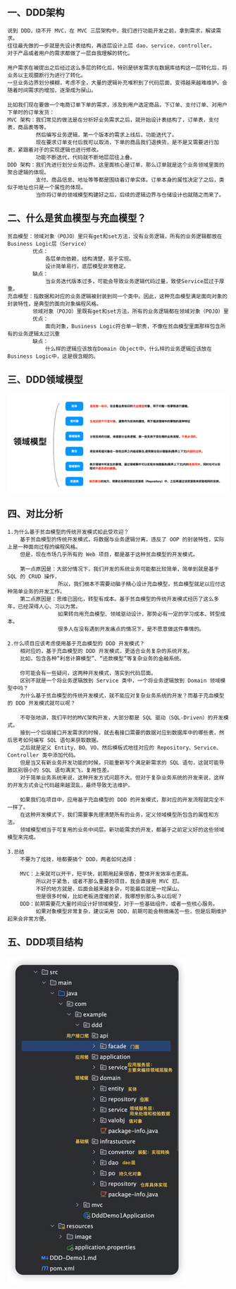 
## 一、DDD架构
    说到 DDD，绕不开 MVC，在 MVC 三层架构中，我们进行功能开发之前，拿到需求，解读需求。  
    往往最先做的一步就是先设计表结构，再逐层设计上层 dao，service，controller。  
    对于产品或者用户的需求都做了一层自我理解的转化。
    
    用户需求在被提出之后经过这么多层的转化后，特别是研发需求在数据库结构这一层转化后，将业务以主观臆断行为进行了转化。  
    一旦业务边界划分模糊，考虑不全，大量的逻辑补充堆积到了代码层面，变得越来越难维护。会随着时间需求的增加，逐渐成为屎山。

    比如我们现在要做一个电商订单下单的需求，涉及到用户选定商品，下订单、支付订单、对用户下单时的订单发货：  
    MVC 架构：我们常见的做法是在分析好业务需求之后，就开始设计表结构了，订单表，支付表，商品表等等。  
             然后编写业务逻辑，第一个版本的需求上线后，功能迭代了。  
             现在要求订单支付后我可以取消，下单的商品我们退换货，是不是又需要进行加表，紧跟着对于的实现逻辑也进行修改。  
             功能不断迭代，代码就不断地层层往上叠。    
    DDD 架构：我们先进行划分业务边界。这里面核心是订单，那么订单就是这个业务领域里面的聚合逻辑的体现。
             支付、商品信息、地址等等都是围绕着订单实体。订单本身的属性决定了之后，类似于地址也只是一个属性的体现。
             当你将订单的领域模型构建好之后，后续的逻辑边界与仓储设计也就随之而来了。

## 二、什么是贫血模型与充血模型？
    贫血模型：领域对象（POJO）里只有get和set方法，没有业务逻辑，所有的业务逻辑都放在Business Logic层（Service）
            优点：
                各层单向依赖，结构清楚，易于实现。
                设计简单易行，底层模型非常稳定。
            缺点：
                当业务迭代版本过多，可能会导致业务逻辑代码过量，致使Service层过于厚重。
    充血模型：指数据和对应的业务逻辑被封装到同一个类中。因此，这种充血模型满足面向对象的封装特性，是典型的面向对象编程风格。
            领域对象（POJO）里既有get和set方法，所有的业务逻辑都在领域对象（POJO）里
            优点：
                面向对象，Business Logic符合单一职责，不像在贫血模型里面那样包含所有的业务逻辑太过沉重
            缺点：
                什么样的逻辑应该放在Domain Object中，什么样的业务逻辑应该放在Business Logic中，这是很含糊的。

## 三、DDD领域模型
#### ![DDD概览](src/main/resources/image/ddd-model.png)

## 四、对比分析
    1.为什么基于贫血模型的传统开发模式如此受欢迎？
        基于贫血模型的传统开发模式，将数据与业务逻辑分离，违反了 OOP 的封装特性，实际上是一种面向过程的编程风格。
        但是，现在市场几乎所有的 Web 项目，都是基于这种贫血模型的开发模式。
        
        第一点原因是：大部分情况下，我们开发的系统业务可能都比较简单，简单到就是基于 SQL 的 CRUD 操作，
                    所以，我们根本不需要动脑子精心设计充血模型，贫血模型就足以应付这种简单业务的开发工作。
        第二点原因是：思维已固化，转型有成本。基于贫血模型的传统开发模式经历了这么多年，已经深得人心、习以为常。
                    如果转向用充血模型、领域驱动设计，那势必有一定的学习成本、转型成本。
                    很多人在没有遇到开发痛点的情况下，是不愿意做这件事情的。

    2.什么项目应该考虑使用基于充血模型的 DDD 开发模式？
        相对应的，基于充血模型的 DDD 开发模式，更适合业务复杂的系统开发。
        比如，包含各种“利息计算模型”、“还款模型”等复杂业务的金融系统。
        
        你可能会有一些疑问，这两种开发模式，落实到代码层面。
        区别不就是一个将业务逻辑放到 Service 类中，一个将业务逻辑放到 Domain 领域模型中吗？
        为什么基于贫血模型的传统开发模式，就不能应对复杂业务系统的开发？而基于充血模型的 DDD 开发模式就可以呢？
        
        不夸张地讲，我们平时的MVC架构开发，大部分都是 SQL 驱动（SQL-Driven）的开发模式。
        接到一个后端接口开发需求的时候，就去看接口需要的数据对应到数据库中的哪些表，然后思考如何编写 SQL 语句来获取数据。
        之后就是定义 Entity、BO、VO，然后模板式地往对应的 Repository、Service、Controller 类中添加代码。
        但是当又有新业务开发功能的时候，只能重新写个满足新需求的 SQL 语句，这就可能导致区别很小的 SQL 语句满天飞，复用性差。
        对于简单业务系统来说，这种开发方式问题不大。但对于复杂业务系统的开发来说，这样的开发方式会让代码越来越混乱，最终导致无法维护。
        
        如果我们在项目中，应用基于充血模型的 DDD 的开发模式，那对应的开发流程就完全不一样了。
        在这种开发模式下，我们需要事先理清楚所有的业务，定义领域模型所包含的属性和方法。
        领域模型相当于可复用的业务中间层。新功能需求的开发，都基于之前定义好的这些领域模型来完成。

    3.总结
        不要为了炫技，啥都要搞个 DDD，两者如何选择：

        MVC：上来就可以开干，短平快，前期用起来很香，整体开发效率也更高。
             所以对于紧急，或者不那么重要的项目，我会直接用 MVC 怼。
             不好的地方就是，后面会越来越复杂，可能最后就是一坨屎山。
             但是很多时候，比如老板进度催的紧，我哪想到那么多以后呢？
        DDD：前期需要花大量时间设计好领域模型，对于一些基础组件，或者一些核心服务。
             如果对象模型非常复杂，建议采用 DDD，前期可能会稍微痛苦一些，但是后期维护起来会非常方便。

## 五、DDD项目结构
#### ![DDD项目结构](src/main/resources/image/ddd-stucture.png)

